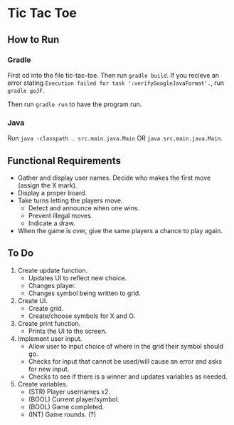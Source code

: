 # Tic Tac Toe

## How to Run
### Gradle
First cd into the file tic-tac-toe. Then run `gradle build`.  If you recieve an error stating `Execution failed for task ':verifyGoogleJavaFormat'.`, run `gradle goJF`.

Then run `gradle run` to have the program run.

### Java
Run `java -classpath . src.main.java.Main` OR `java src.main.java.Main`.

## Functional Requirements
- Gather and display user names. Decide who makes the first move (assign the X mark).
- Display a proper board.
- Take turns letting the players move.
	- Detect and announce when one wins.
	- Prevent illegal moves.
	- Indicate a draw.
- When the game is over, give the same players a chance to play again.


## To Do
1. Create update function.
	- Updates UI to reflect new choice.
	- Changes player.
	- Changes symbol being written to grid.
2. Create UI.
	- Create grid.
	- Create/choose symbols for X and O.
3. Create print function.
	- Prints the UI to the screen.
4. Implement user input.
	- Allow user to input choice of where in the grid their symbol should go.
	- Checks for input that cannot be used/will cause an error and asks for new input.
	- Checks to see if there is a winner and updates variables as needed.
5. Create variables.
	- (STR) Player usernames x2.
	- (BOOL) Current player/symbol.
	- (BOOL) Game completed.
	- (INT) Game rounds. (?)